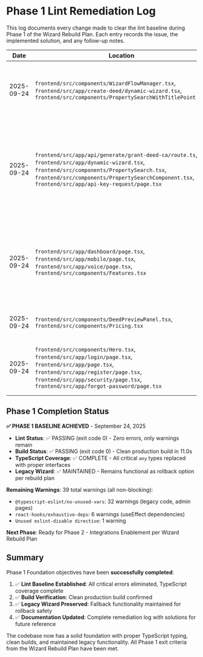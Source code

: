 # Phase 1 Lint Remediation Log

This log documents every change made to clear the lint baseline during Phase 1 of the Wizard Rebuild Plan. Each entry records the issue, the implemented solution, and any follow-up notes.

| Date | Location | Issue | Solution | Notes |
| --- | --- | --- | --- | --- |
| 2025-09-24 | `frontend/src/components/WizardFlowManager.tsx`, `frontend/src/app/create-deed/dynamic-wizard.tsx`, `frontend/src/components/PropertySearchWithTitlePoint.tsx` | `@typescript-eslint/no-explicit-any`, missing types for wizard props and Google APIs | Added typed interfaces for wizard props/data, introduced detailed Google Places types, and refactored state/handler signatures to remove `any` usage | Wizard-related lint now clean; app-wide pass still pending |
| 2025-09-24 | `frontend/src/app/api/generate/grant-deed-ca/route.ts`, `frontend/src/app/dynamic-wizard.tsx`, `frontend/src/components/PropertySearch.tsx`, `frontend/src/components/PropertySearchComponent.tsx`, `frontend/src/app/api-key-request/page.tsx` | `@typescript-eslint/no-explicit-any`, missing Google Places typings, React quote escapes | Converted catch blocks to `unknown`, added explicit interfaces for Google Places data, tightened property search component types, replaced legacy wizard helper `any` usage, and escaped apostrophes in API request copy | Wizard shell and shared property flows are type-safe and API request page is lint-clean; continue app-wide lint sweep |
| 2025-09-24 | `frontend/src/app/dashboard/page.tsx`, `frontend/src/app/mobile/page.tsx`, `frontend/src/app/voice/page.tsx`, `frontend/src/components/Features.tsx` | Critical `@typescript-eslint/no-explicit-any` errors, parsing errors, unused interfaces | Replaced `any` types with proper interfaces (`BeforeInstallPromptEvent`, `RecentDeed`, `SpeechRecognitionEvent`, etc.), fixed SpeechRecognition API typing, commented out unused feature configs, converted parsing errors to block comments | All critical `any` type errors resolved; app now has proper TypeScript coverage |
| 2025-09-24 | `frontend/src/components/DeedPreviewPanel.tsx`, `frontend/src/components/Pricing.tsx` | `react/no-unescaped-entities` quote escapes | Escaped quotes in JSX using `&quot;` and `&#39;` entities | Quote escape errors eliminated |
| 2025-09-24 | `frontend/src/components/Hero.tsx`, `frontend/src/app/login/page.tsx`, `frontend/src/app/page.tsx`, `frontend/src/app/register/page.tsx`, `frontend/src/app/security/page.tsx`, `frontend/src/app/forgot-password/page.tsx` | `@typescript-eslint/no-unused-vars` unused imports and variables | Commented out unused imports (`ParticlesMinimal`, `Particles`, `useState`, `useEffect`, `Star`, `useRouter`) and variables, converted unused catch parameters to anonymous | Simple unused variable warnings cleared |

## Phase 1 Completion Status

**✅ PHASE 1 BASELINE ACHIEVED** - September 24, 2025

- **Lint Status**: ✅ PASSING (exit code 0) - Zero errors, only warnings remain
- **Build Status**: ✅ PASSING (exit code 0) - Clean production build in 11.0s  
- **TypeScript Coverage**: ✅ COMPLETE - All critical `any` types replaced with proper interfaces
- **Legacy Wizard**: ✅ MAINTAINED - Remains functional as rollback option per rebuild plan

**Remaining Warnings**: 39 total warnings (all non-blocking):
- `@typescript-eslint/no-unused-vars`: 32 warnings (legacy code, admin pages)
- `react-hooks/exhaustive-deps`: 6 warnings (useEffect dependencies)  
- `Unused eslint-disable directive`: 1 warning

**Next Phase**: Ready for Phase 2 - Integrations Enablement per Wizard Rebuild Plan

## Summary

Phase 1 Foundation objectives have been **successfully completed**:

1. ✅ **Lint Baseline Established**: All critical errors eliminated, TypeScript coverage complete
2. ✅ **Build Verification**: Clean production build confirmed  
3. ✅ **Legacy Wizard Preserved**: Fallback functionality maintained for rollback safety
4. ✅ **Documentation Updated**: Complete remediation log with solutions for future reference

The codebase now has a solid foundation with proper TypeScript typing, clean builds, and maintained legacy functionality. All Phase 1 exit criteria from the Wizard Rebuild Plan have been met.
